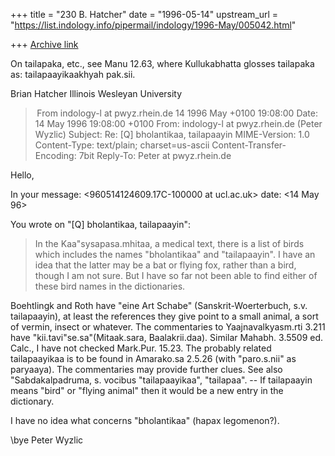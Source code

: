 +++
title = "230 B. Hatcher"
date = "1996-05-14"
upstream_url = "https://list.indology.info/pipermail/indology/1996-May/005042.html"

+++
[Archive link](https://list.indology.info/pipermail/indology/1996-May/005042.html)


On tailapaka, etc., see Manu 12.63, where Kullukabhatta glosses tailapaka 
as:  tailapaayikaakhyah pak.sii.

Brian Hatcher
Illinois Wesleyan University



> From indology-l at pwyz.rhein.de 14 1996 May +0100 19:08:00
Date: 14 May 1996 19:08:00 +0100
From: indology-l at pwyz.rhein.de (Peter Wyzlic)
Subject: Re: [Q] bholantikaa, tailapaayin
MIME-Version: 1.0
Content-Type: text/plain; charset=us-ascii
Content-Transfer-Encoding: 7bit
Reply-To: Peter at pwyz.rhein.de

Hello,

In your
message: <960514124609.17C-100000 at ucl.ac.uk>
date: <14 May 96>

You wrote on "[Q] bholantikaa, tailapaayin":

>
>In the Kaa"sysapasa.mhitaa, a medical text, there is a list of birds which
>includes the names "bholantikaa" and "tailapaayin".  I have an idea that
>the latter may be a bat or flying fox, rather than a bird, though I am not
>sure.  But I have so far not been able to find either of these bird names
>in the dictionaries.

Boehtlingk and Roth have "eine Art Schabe" (Sanskrit-Woerterbuch, s.v.
tailapaayin), at least the references they give point to a small animal, a
sort of vermin, insect or whatever. The commentaries to Yaajnavalkyasm.rti
3.211 have "kii.tavi"se.sa"(Mitaak.sara, Baalakrii.daa). Similar Mahabh.
3.5509 ed. Calc., I have not checked Mark.Pur. 15.23. The probably related
tailapaayikaa is to be found in Amarako.sa 2.5.26 (with "paro.s.nii" as
paryaaya). The commentaries may provide further clues. See also
"Sabdakalpadruma, s. vocibus "tailapaayikaa", "tailapaa". -- If tailapaayin
means "bird" or "flying animal" then it would be a new entry in the
dictionary.

I have no idea what concerns "bholantikaa" (hapax legomenon?).

\bye
Peter Wyzlic





